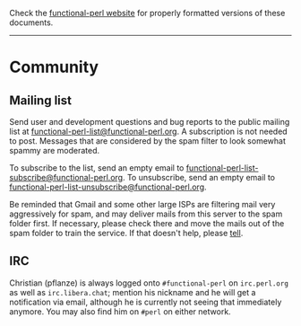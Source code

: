 Check the [functional-perl website](http://functional-perl.org/) for
properly formatted versions of these documents.

---

# Community

## Mailing list

Send user and development questions and bug reports to the public
mailing list at
[functional-perl-list@functional-perl.org](mailto:functional-perl-list@functional-perl.org). A
subscription is not needed to post. Messages that are considered by
the spam filter to look somewhat spammy are moderated.

To subscribe to the list, send an empty email to
[functional-perl-list-subscribe@functional-perl.org](mailto:functional-perl-list-subscribe@functional-perl.org). To
unsubscribe, send an empty email to
[functional-perl-list-unsubscribe@functional-perl.org](mailto:functional-perl-list-unsubscribe@functional-perl.org).

Be reminded that Gmail and some other large ISPs are filtering mail
very aggressively for spam, and may deliver mails from this server to
the spam folder first. If necessary, please check there and move the
mails out of the spam folder to train the service. If that doesn't
help, please [tell](//contact.md).

## IRC

Christian (pflanze) is always logged onto `#functional-perl` on
`irc.perl.org` as well as `irc.libera.chat`; mention his nickname
and he will get a notification via email, although he is currently not
seeing that immediately anymore. You may also find him on `#perl` on
either network.

